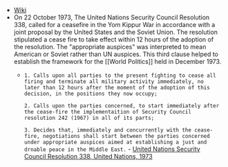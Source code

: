 - [Wiki](https://en.wikipedia.org/wiki/United_Nations_Security_Council_Resolution_338)
- On 22 October 1973, The United Nations Security Council Resolution 338, called for a ceasefire in the Yom Kippur War in accordance with a joint proposal by the United States and the Soviet Union. The resolution stipulated a cease fire to take effect within 12 hours of the adoption of the resolution. The "appropriate auspices" was interpreted to mean American or Soviet rather than UN auspices. This third clause helped to establish the framework for the [[World Politics]] held in December 1973.
    - `1. Calls upon all parties to the present fighting to cease all firing and terminate all military activity immediately, no later than 12 hours after the moment of the adoption of this decision, in the positions they now occupy;`
      
      `2. Calls upon the parties concerned, to start immediately after the cease-fire the implementaition of Security Council resolution 242 (1967) in all of its parts;`
      
      `3. Decides that, immediately and concurrently with the cease-fire, negotiations shall start between the parties concerned under appropriate auspices aimed at establishing a just and drnable peace in the Middle East.` - [United Nations Security Council Resolution 338, United Nations, 1973](https://daccess-ods.un.org/access.nsf/Get?OpenAgent&DS=S/RES/338(1973)&Lang=E)